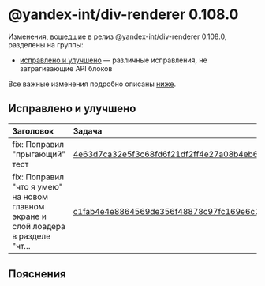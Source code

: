 # @yandex-int/div-renderer 0.108.0

<!-- ЧЕЛОВЕЧЕСКОЕ ВСТУПЛЕНИЕ -->

Изменения, вошедшие в релиз @yandex-int/div-renderer 0.108.0, разделены на группы:

* [исправлено и улучшено](#Исправлено-и-улучшено) — различные исправления, не затрагивающие API блоков

Все важные изменения подробно описаны [ниже](#Пояснения).

## Исправлено и улучшено

| Заголовок                                                                        | Задача                                     | PR  |
| :------------------------------------------------------------------------------- | :----------------------------------------- | :-- |
| fix: Поправил "прыгающий" тест                                                   | [4e63d7ca32e5f3c68fd6f21df2ff4e27a08b4eb6] | N/A |
| fix: Поправил "что я умею" на новом главном экране и слой лоадера в разделе "чт… | [c1fab4e4e8864569de356f48878c97fc169e6c2a] | N/A |

## Пояснения

[4e63d7ca32e5f3c68fd6f21df2ff4e27a08b4eb6]: https://a.yandex-team.ru/arc_vcs/commit/4e63d7ca32e5f3c68fd6f21df2ff4e27a08b4eb6
[c1fab4e4e8864569de356f48878c97fc169e6c2a]: https://a.yandex-team.ru/arc_vcs/commit/c1fab4e4e8864569de356f48878c97fc169e6c2a
